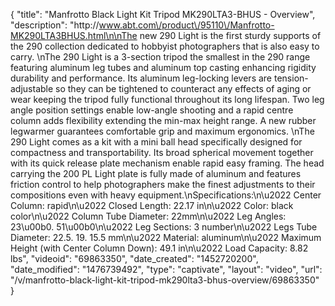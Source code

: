 {
    "title": "Manfrotto Black Light Kit Tripod MK290LTA3-BHUS - Overview",
    "description": "http:\/\/www.abt.com\/product\/95110\/Manfrotto-MK290LTA3BHUS.html\n\nThe new 290 Light is the first sturdy supports of the 290 collection dedicated to hobbyist photographers that is also easy to carry. \nThe 290 Light is a 3-section tripod the smallest in the 290 range featuring aluminum leg tubes and aluminum top casting enhancing rigidity durability and performance. Its aluminum leg-locking levers are tension-adjustable so they can be tightened to counteract any effects of aging or wear keeping the tripod fully functional throughout its long lifespan. Two leg angle position settings enable low-angle shooting and a rapid centre column adds flexibility extending the min-max height range. A new rubber legwarmer guarantees comfortable grip and maximum ergonomics. \nThe 290 Light comes as a kit with a mini ball head specifically designed for compactness and transportability. Its broad spherical movement together with its quick release plate mechanism enable rapid easy framing. The head carrying the 200 PL Light plate is fully made of aluminum and features friction control to help photographers make the finest adjustments to their compositions even with heavy equipment.\nSpecifications:\n\u2022 Center Column: rapid\n\u2022 Closed Length: 22.17 in\n\u2022 Color: black color\n\u2022 Column Tube Diameter: 22mm\n\u2022 Leg Angles: 23\u00b0. 51\u00b0\n\u2022 Leg Sections: 3 number\n\u2022 Legs Tube Diameter: 22.5. 19. 15.5 mm\n\u2022 Material: aluminum\n\u2022 Maximum Height (with Center Column Down): 49.1 in\n\u2022 Load Capacity: 8.82 lbs",
    "videoid": "69863350",
    "date_created": "1452720200",
    "date_modified": "1476739492",
    "type": "captivate",
    "layout": "video",
    "url": "\/v\/manfrotto-black-light-kit-tripod-mk290lta3-bhus-overview\/69863350"
}
